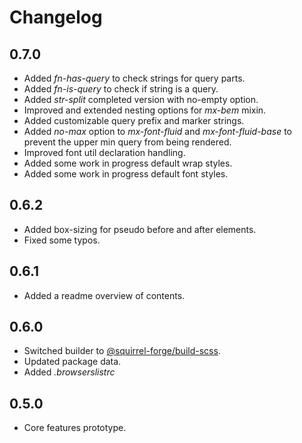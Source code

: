 # Changelog

## 0.7.0
 - Added *fn-has-query* to check strings for query parts.
 - Added *fn-is-query* to check if string is a query.
 - Added *str-split* completed version with no-empty option.
 - Improved and extended nesting options for *mx-bem* mixin.
 - Added customizable query prefix and marker strings.
 - Added *no-max* option to *mx-font-fluid* and *mx-font-fluid-base* to prevent the upper min query from being rendered.
 - Improved font util declaration handling.
 - Added some work in progress default wrap styles.
 - Added some work in progress default font styles.

## 0.6.2
 - Added box-sizing for pseudo before and after elements.
 - Fixed some typos.

## 0.6.1
 - Added a readme overview of contents.

## 0.6.0
 - Switched builder to [@squirrel-forge/build-scss](https://www.npmjs.com/package/@squirrel-forge/build-scss).
 - Updated package data.
 - Added *.browserslistrc*

## 0.5.0
 - Core features prototype.
